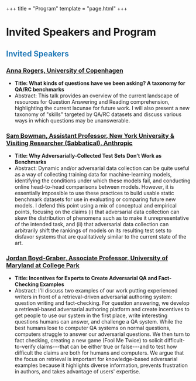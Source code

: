 +++
title = "Program"
template = "page.html"
+++

# Invited Speakers and Program

## <span style="color:#267CB9"> Invited Speakers </span>

### [Anna Rogers, University of Copenhagen](https://annargrs.github.io)

- **Title: What kinds of questions have we been asking? A taxonomy for QA/RC benchmarks**
- Abstract: This talk provides an overview of the current landscape of resources for Question Answering and Reading comprehension, highlighting the current lacunae for future work. I will also present a new taxonomy of "skills" targeted by QA/RC datasets and discuss various ways in which questions may be unanswerable.

### [Sam Bowman, Assistant Professor, New York University & Visiting Researcher (Sabbatical), Anthropic](https://cims.nyu.edu/~sbowman/)

- **Title: Why Adversarially-Collected Test Sets Don’t Work as Benchmarks**
- Abstract: Dynamic and/or adversarial data collection can be quite useful as a way of collecting training data for machine-learning models, identifying the conditions under which these models fail, and conducting online head-to-head comparisons between models. However, it is essentially impossible to use these practices to build usable static benchmark datasets for use in evaluating or comparing future new models. I defend this point using a mix of conceptual and empirical points, focusing on the claims (i) that adversarial data collection can skew the distribution of phenomena such as to make it unrepresentative of the intended task, and (ii) that adversarial data collection can arbitrarily shift the rankings of models on its resulting test sets to disfavor systems that are qualitatively similar to the current state of the art.

### [Jordan Boyd-Graber, Associate Professor, University of Maryland at College Park](http://users.umiacs.umd.edu/~jbg/)

- **Title: Incentives for Experts to Create Adversarial QA and
Fact-Checking Examples**
- Abstract: I'll discuss two examples of our work putting experienced writers in
front of a retrieval-driven adversarial authoring system: question
writing and fact-checking.  For question answering, we develop a
retrieval-based adversarial authoring platform and create incentives
to get people to use our system in the first place, write
interesting questions humans can answer, and challenge a QA system.
While the best humans lose to computer QA systems on normal questions,
computers struggle to answer our adversarial questions.  We then turn
to fact checking, creating a new game (Fool Me Twice) to solicit
difficult-to-verify claims---that can be either true or false---and to
test how difficult the claims are both for humans and computers.  We
argue that the focus on retrieval is important for knowledge-based
adversarial examples because it highlights diverse information,
prevents frustration in authors, and takes advantage of users'
expertise.

[//]: # (## <span style="color:#267CB9"> Program </span>)

[//]: # ()
[//]: # (Find the tentative workshop schedule below.)

[//]: # ()
[//]: # (Date: TBD <br />)

[//]: # ()
[//]: # ()
[//]: # (<span class="time">9:00–9:05</span> Opening remarks)

[//]: # ()
[//]: # (<span class="time">9:05–9:30</span> Invited talk: MLCommons and DataPerf)

[//]: # ()
[//]: # (<span class="time">9:30–10:00</span> Invited Talk 1)

[//]: # ()
[//]: # (<span class="time">10:00–10:30</span> Invited Talk 2)

[//]: # ()
[//]: # (<span class="time">10:30–10:40</span> Coffee Break)

[//]: # ()
[//]: # (<span class="time">10:40–11:10</span> Invited Talk 3)

[//]: # ()
[//]: # (<span class="time">11:10–12:00</span> Panel 1: Speakers 1-3 Moderated by Adina Williams)

[//]: # ()
[//]: # (<span class="time">12:00–13:00</span> Lunch)

[//]: # ()
[//]: # (<span class="time">13:00–13:10</span> Shared Task Introduction)

[//]: # ()
[//]: # (<span class="time">13:10–14:00</span> Best Paper Talks)

[//]: # (> - Shared Task: Track 1 &#40;10 minutes&#41;)

[//]: # (> - Shared Task:Track 2 &#40;10 minutes&#41;)

[//]: # (> - Shared Task:Track 3 &#40;10 minutes&#41;)

[//]: # (> - Best Paper &#40;20 minutes&#41;)

[//]: # ()
[//]: # (<span class="time">14:00–15:00</span> Poster Session)

[//]: # ()
[//]: # (<span class="time">15:00–15:10</span> Coffee Break)

[//]: # ()
[//]: # (<span class="time">15:10–15:40</span> Invited Talk 4)

[//]: # ()
[//]: # (<span class="time">15:40–16:10</span> Invited Talk 5)

[//]: # ()
[//]: # (<span class="time">16:10–16:20</span> Closing Remarks)